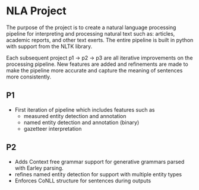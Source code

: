 # NLA Project
The purpose of the project is to create a natural language processing pipeline for interpreting and processing natural text such as: articles, academic reports, and other text exerts. 
The entire pipeline is built in python with support from the NLTK library. 

Each subsequent project p1 -> p2 -> p3 are all iterative improvements on the processing pipeline. New features are added and refinements are made to make the pipeline more accurate and capture the meaning of sentences more consistently. 

## P1
* First iteration of pipeline which includes features such as
  * measured entity detection and annotation
  * named entity detection and annotation (binary)
  * gazetteer interpretation

## P2
* Adds Context free grammar support for generative grammars parsed with Earley parsing. 
* refines named entity detection for support with multiple entity types
* Enforces CoNLL structure for sentences during outputs
